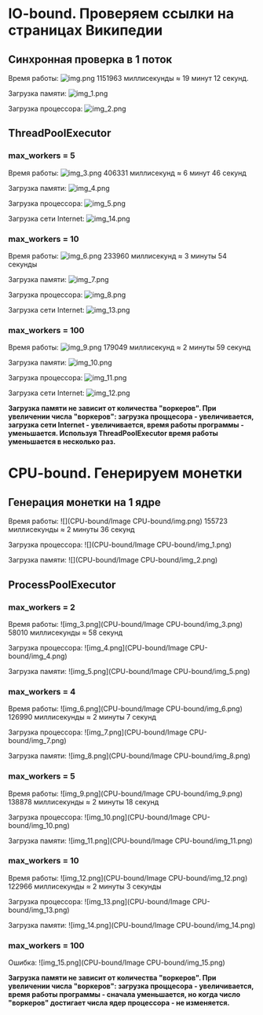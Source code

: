 # IO-bound. Проверяем ссылки на страницах Википедии
## Синхронная проверка в 1 поток

Время работы: ![img.png](Image/img.png)
1151963 миллисекунды ≈ 19 минут 12 секунд.

Загрузка памяти: ![img_1.png](Image/img_1.png)

Загрузка процессора: ![img_2.png](Image/img_2.png)

## ThreadPoolExecutor

### max_workers = 5

Время работы: ![img_3.png](Image/img_3.png)
406331 миллисекунд ≈ 6 минут 46 секунд

Загрузка памяти: ![img_4.png](Image/img_4.png)

Загрузка процессора: ![img_5.png](Image/img_5.png)

Загрузка сети Internet: ![img_14.png](Image/img_14.png)

### max_workers = 10

Время работы: ![img_6.png](Image/img_6.png)
233960 миллисекунд ≈ 3 минуты 54 секунды

Загрузка памяти: ![img_7.png](Image/img_7.png)

Загрузка процессора: ![img_8.png](Image/img_8.png)

Загрузка сети Internet: ![img_13.png](Image/img_13.png)

### max_workers = 100

Время работы: ![img_9.png](Image/img_9.png)
179049 миллисекунд ≈ 2 минуты 59 секунд

Загрузка памяти: ![img_10.png](Image/img_10.png)

Загрузка процессора: ![img_11.png](Image/img_11.png)

Загрузка сети Internet: ![img_12.png](Image/img_12.png)

**Загрузка памяти не зависит от количества "воркеров".
При увеличении числа "воркеров": загрузка проццесора - увеличивается, загрузка сети Internet - увеличивается, время работы программы - уменьшается.
Используя ThreadPoolExecutor время работы уменьшается в несколько раз.**

# CPU-bound. Генерируем монетки
## Генерация монетки на 1 ядре

Время работы: ![](CPU-bound/Image CPU-bound/img.png)
155723 миллисекунды ≈ 2 минуты 36 секунд

Загрузка процессора: ![](CPU-bound/Image CPU-bound/img_1.png)

Загрузка памяти: ![](CPU-bound/Image CPU-bound/img_2.png)

## ProcessPoolExecutor
### max_workers = 2

Время работы: ![img_3.png](CPU-bound/Image CPU-bound/img_3.png)
58010 миллисекунды ≈ 58 секунд

Загрузка процессора: ![img_4.png](CPU-bound/Image CPU-bound/img_4.png)

Загрузка памяти: ![img_5.png](CPU-bound/Image CPU-bound/img_5.png)

### max_workers = 4

Время работы: ![img_6.png](CPU-bound/Image CPU-bound/img_6.png)
126990 миллисекунды ≈ 2 минуты 7 секунд

Загрузка процессора: ![img_7.png](CPU-bound/Image CPU-bound/img_7.png)

Загрузка памяти: ![img_8.png](CPU-bound/Image CPU-bound/img_8.png)

### max_workers = 5

Время работы: ![img_9.png](CPU-bound/Image CPU-bound/img_9.png)
138878 миллисекунды ≈ 2 минуты 18 секунд

Загрузка процессора: ![img_10.png](CPU-bound/Image CPU-bound/img_10.png)

Загрузка памяти: ![img_11.png](CPU-bound/Image CPU-bound/img_11.png)

### max_workers = 10

Время работы: ![img_12.png](CPU-bound/Image CPU-bound/img_12.png)
122966 миллисекунды ≈ 2 минуты 3 секунды

Загрузка процессора: ![img_13.png](CPU-bound/Image CPU-bound/img_13.png)

Загрузка памяти: ![img_14.png](CPU-bound/Image CPU-bound/img_14.png)

### max_workers = 100

Ошибка: ![img_15.png](CPU-bound/Image CPU-bound/img_15.png)


**Загрузка памяти не зависит от количества "воркеров".
При увеличении числа "воркеров": загрузка проццесора - увеличивается, время работы программы - сначала уменьшается, но когда число "воркеров" достигает числа ядер процессора - не изменяется.**
